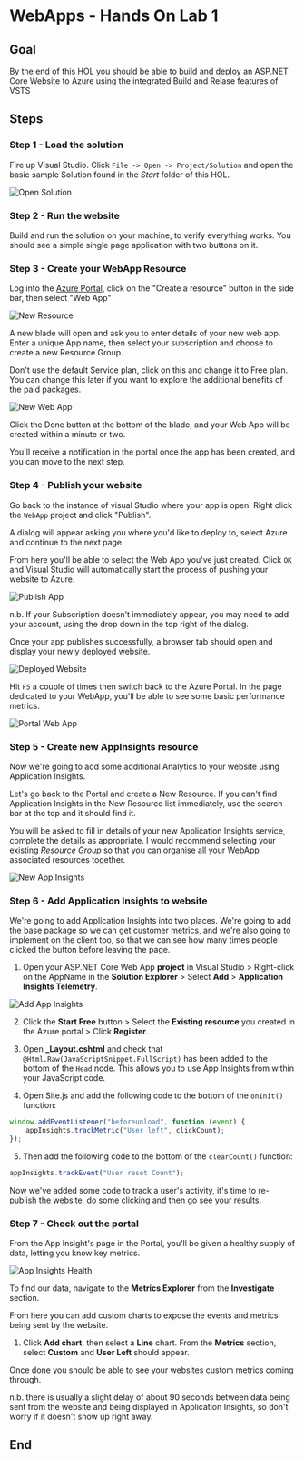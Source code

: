 # WebApps - Hands On Lab 1

## Goal

By the end of this HOL you should be able to build and deploy an ASP.NET Core Website to Azure using the integrated Build and Relase features of VSTS

## Steps

### Step 1 - Load the solution

Fire up Visual Studio. Click `File -> Open -> Project/Solution` and open the basic sample Solution found in the *Start* folder of this HOL.  

![Open Solution](Parts/OpenProject.png)

### Step 2 - Run the website

Build and run the solution on your machine, to verify everything works. You should see a simple single page application with two buttons on it.

### Step 3 - Create your WebApp Resource

Log into the [Azure Portal](https://portal.azure.com), click on the "Create a resource" button in the side bar, then select "Web App"

![New Resource](Parts/NewResource.png)

A new blade will open and ask you to enter details of your new web app. Enter a unique App name, then select your subscription and choose to create a new Resource Group.  

Don't use the default Service plan, click on this and change it to Free plan. You can change this later if you want to explore the additional benefits of the paid packages.

![New Web App](Parts/NewWebApp.png)

Click the Done button at the bottom of the blade, and your Web App will be created within a minute or two.

You'll receive a notification in the portal once the app has been created, and you can move to the next step.

### Step 4 - Publish your website

Go back to the instance of visual Studio where your app is open. Right click the `WebApp` project and click "Publish".

A dialog will appear asking you where you'd like to deploy to, select Azure and continue to the next page.

From here you'll be able to select the Web App you've just created. Click `OK` and Visual Studio will automatically start the process of pushing your website to Azure.

![Publish App](Parts/SelectWebApp.png)

n.b. If your Subscription doesn't immediately appear, you may need to add your account, using the drop down in the top right of the dialog.

Once your app publishes successfully, a browser tab should open and display your newly deployed website.

![Deployed Website](Parts/DeployedWebsite.png)

Hit `F5` a couple of times then switch back to the Azure Portal. In the page dedicated to your WebApp, you'll be able to see some basic performance metrics.

![Portal Web App](Parts/PortalWebApp.png)

### Step 5 - Create new AppInsights resource

Now we're going to add some additional Analytics to your website using Application Insights.

Let's go back to the Portal and create a New Resource. If you can't find Application Insights in the New Resource list immediately, use the search bar at the top and it should find it.

You will be asked to fill in details of your new Application Insights service, complete the details as appropriate. I would recommend selecting your existing *Resource Group* so that you can organise all your WebApp associated resources together.

![New App Insights](Parts/NewAppInsights.png)

### Step 6 - Add Application Insights to website

We're going to add Application Insights into two places. We're going to add the base package so we can get customer metrics, and we're also going to implement on the client too, so that we can see how many times people clicked the button before leaving the page.

1. Open your ASP.NET Core Web App **project** in Visual Studio > Right-click on the AppName in the **Solution Explorer** > Select **Add** > **Application Insights Telemetry**.

![Add App Insights](Parts/AddAppInsights.png)

2. Click the **Start Free** button > Select the **Existing resource** you created in the Azure portal > Click **Register**.

3. Open **_Layout.cshtml** and check that `@Html.Raw(JavaScriptSnippet.FullScript)` has been added to the bottom of the `Head` node. This allows you to use App Insights from within your JavaScript code.

4. Open Site.js and add the following code to the bottom of the `onInit()` function:

```javascript
window.addEventListener("beforeunload", function (event) {
    appInsights.trackMetric("User left", clickCount);
});
```

5. Then add the following code to the bottom of the `clearCount()` function:

```javascript
appInsights.trackEvent("User reset Count");
```

Now we've added some code to track a user's activity, it's time to re-publish the website, do some clicking and then go see your results.

### Step 7 - Check out the portal 

From the App Insight's page in the Portal, you'll be given a healthy supply of data, letting you know key metrics.

![App Insights Health](Parts/AppInsightsHealth.png)

To find our data, navigate to the **Metrics Explorer** from the **Investigate** section. 

From here you can add custom charts to expose the events and metrics being sent by the website.

1. Click **Add chart**, then select a **Line** chart. From the **Metrics** section, select **Custom** and **User Left** should appear.

Once done you should be able to see your websites custom metrics coming through.

n.b. there is usually a slight delay of about 90 seconds between data being sent from the website and being displayed in Application Insights, so don't worry if it doesn't show up right away.

## End


